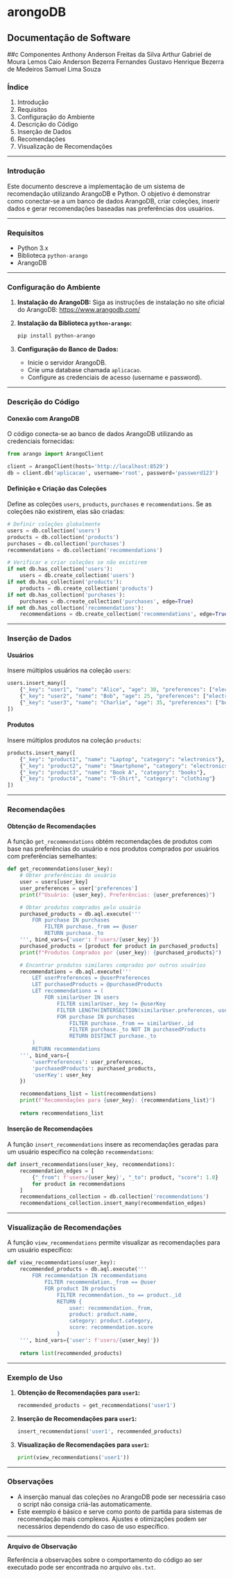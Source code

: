 # arongoDB


## Documentação de Software

##c Componentes 
Anthony Anderson Freitas da Silva
Arthur Gabriel de Moura Lemos
Caio Anderson Bezerra Fernandes
Gustavo Henrique Bezerra de Medeiros
Samuel Lima Souza
### Índice

1. Introdução
2. Requisitos
3. Configuração do Ambiente
4. Descrição do Código
5. Inserção de Dados
6. Recomendações
7. Visualização de Recomendações

---

### Introdução

Este documento descreve a implementação de um sistema de recomendação utilizando ArangoDB e Python. O objetivo é demonstrar como conectar-se a um banco de dados ArangoDB, criar coleções, inserir dados e gerar recomendações baseadas nas preferências dos usuários.

---

### Requisitos

- Python 3.x
- Biblioteca `python-arango`
- ArangoDB

---

### Configuração do Ambiente

1. **Instalação do ArangoDB:**
   Siga as instruções de instalação no site oficial do ArangoDB: https://www.arangodb.com/

2. **Instalação da Biblioteca `python-arango`:**
   ```bash
   pip install python-arango
   ```

3. **Configuração do Banco de Dados:**
   - Inicie o servidor ArangoDB.
   - Crie uma database chamada `aplicacao`.
   - Configure as credenciais de acesso (username e password).

---

### Descrição do Código

#### Conexão com ArangoDB

O código conecta-se ao banco de dados ArangoDB utilizando as credenciais fornecidas:

```python
from arango import ArangoClient

client = ArangoClient(hosts='http://localhost:8529')
db = client.db('aplicacao', username='root', password='password123')
```

#### Definição e Criação das Coleções

Define as coleções `users`, `products`, `purchases` e `recommendations`. Se as coleções não existirem, elas são criadas:

```python
# Definir coleções globalmente
users = db.collection('users')
products = db.collection('products')
purchases = db.collection('purchases')
recommendations = db.collection('recommendations')

# Verificar e criar coleções se não existirem
if not db.has_collection('users'):
    users = db.create_collection('users')
if not db.has_collection('products'):
    products = db.create_collection('products')
if not db.has_collection('purchases'):
    purchases = db.create_collection('purchases', edge=True)
if not db.has_collection('recommendations'):
    recommendations = db.create_collection('recommendations', edge=True)
```

---

### Inserção de Dados

#### Usuários

Insere múltiplos usuários na coleção `users`:

```python
users.insert_many([
    {"_key": "user1", "name": "Alice", "age": 30, "preferences": ["electronics", "books"]},
    {"_key": "user2", "name": "Bob", "age": 25, "preferences": ["electronics", "games"]},
    {"_key": "user3", "name": "Charlie", "age": 35, "preferences": ["books", "clothing"]}
])
```

#### Produtos

Insere múltiplos produtos na coleção `products`:

```python
products.insert_many([
    {"_key": "product1", "name": "Laptop", "category": "electronics"},
    {"_key": "product2", "name": "Smartphone", "category": "electronics"},
    {"_key": "product3", "name": "Book A", "category": "books"},
    {"_key": "product4", "name": "T-Shirt", "category": "clothing"}
])
```

---

### Recomendações

#### Obtenção de Recomendações

A função `get_recommendations` obtém recomendações de produtos com base nas preferências do usuário e nos produtos comprados por usuários com preferências semelhantes:

```python
def get_recommendations(user_key):
    # Obter preferências do usuário
    user = users[user_key]
    user_preferences = user['preferences']
    print(f"Usuário: {user_key}, Preferências: {user_preferences}")

    # Obter produtos comprados pelo usuário
    purchased_products = db.aql.execute('''
        FOR purchase IN purchases
            FILTER purchase._from == @user
            RETURN purchase._to
    ''', bind_vars={'user': f'users/{user_key}'})
    purchased_products = [product for product in purchased_products]
    print(f"Produtos Comprados por {user_key}: {purchased_products}")

    # Encontrar produtos similares comprados por outros usuários
    recommendations = db.aql.execute('''
        LET userPreferences = @userPreferences
        LET purchasedProducts = @purchasedProducts
        LET recommendations = (
            FOR similarUser IN users
                FILTER similarUser._key != @userKey
                FILTER LENGTH(INTERSECTION(similarUser.preferences, userPreferences)) > 0
                FOR purchase IN purchases
                    FILTER purchase._from == similarUser._id
                    FILTER purchase._to NOT IN purchasedProducts
                    RETURN DISTINCT purchase._to
        )
        RETURN recommendations
    ''', bind_vars={
        'userPreferences': user_preferences,
        'purchasedProducts': purchased_products,
        'userKey': user_key
    })

    recommendations_list = list(recommendations)
    print(f"Recomendações para {user_key}: {recommendations_list}")
    
    return recommendations_list
```

#### Inserção de Recomendações

A função `insert_recommendations` insere as recomendações geradas para um usuário específico na coleção `recommendations`:

```python
def insert_recommendations(user_key, recommendations):
    recommendation_edges = [
        {"_from": f'users/{user_key}', "_to": product, "score": 1.0}
        for product in recommendations
    ]
    recommendations_collection = db.collection('recommendations')
    recommendations_collection.insert_many(recommendation_edges)
```

---

### Visualização de Recomendações

A função `view_recommendations` permite visualizar as recomendações para um usuário específico:

```python
def view_recommendations(user_key):
    recommended_products = db.aql.execute('''
        FOR recommendation IN recommendations
            FILTER recommendation._from == @user
            FOR product IN products
                FILTER recommendation._to == product._id
                RETURN {
                    user: recommendation._from,
                    product: product.name,
                    category: product.category,
                    score: recommendation.score
                }
    ''', bind_vars={'user': f'users/{user_key}'})
    
    return list(recommended_products)
```

---

### Exemplo de Uso

1. **Obtenção de Recomendações para `user1`:**

    ```python
    recommended_products = get_recommendations('user1')
    ```

2. **Inserção de Recomendações para `user1`:**

    ```python
    insert_recommendations('user1', recommended_products)
    ```

3. **Visualização de Recomendações para `user1`:**

    ```python
    print(view_recommendations('user1'))
    ```

---

### Observações

- A inserção manual das coleções no ArangoDB pode ser necessária caso o script não consiga criá-las automaticamente.
- Este exemplo é básico e serve como ponto de partida para sistemas de recomendação mais complexos. Ajustes e otimizações podem ser necessários dependendo do caso de uso específico.

---

**Arquivo de Observação**

Referência a observações sobre o comportamento do código ao ser executado pode ser encontrada no arquivo `obs.txt`.
